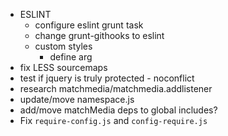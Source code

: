 - ESLINT
    - configure eslint grunt task
    - change grunt-githooks to eslint
    - custom styles
        - define arg
- fix LESS sourcemaps
- test if jquery is truly protected - noconflict
- research matchmedia/matchmedia.addlistener
- update/move namespace.js
- add/move matchMedia deps to global includes?
- Fix `require-config.js` and `config-require.js`
